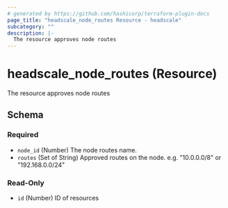 ```yaml
---
# generated by https://github.com/hashicorp/terraform-plugin-docs
page_title: "headscale_node_routes Resource - headscale"
subcategory: ""
description: |-
  The resource approves node routes
---
```


# headscale_node_routes (Resource)

The resource approves node routes



<!-- schema generated by tfplugindocs -->
## Schema

### Required

- `node_id` (Number) The node routes name.
- `routes` (Set of String) Approved routes on the node. e.g. "10.0.0.0/8" or "192.168.0.0/24"

### Read-Only

- `id` (Number) ID of resources
